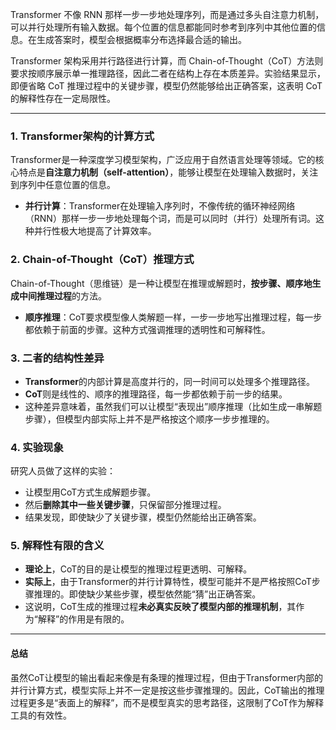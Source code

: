Transformer 不像 RNN 那样一步一步地处理序列，而是通过多头自注意力机制，可以并行处理所有输入数据。每个位置的信息都能同时参考到序列中其他位置的信息。在生成答案时，模型会根据概率分布选择最合适的输出。


Transformer 架构采用并行路径进行计算，而 Chain-of-Thought（CoT）方法则要求按顺序展示单一推理路径，因此二者在结构上存在本质差异。实验结果显示，即便省略 CoT 推理过程中的关键步骤，模型仍然能够给出正确答案，这表明 CoT 的解释性存在一定局限性。


---

### 1. Transformer架构的计算方式

Transformer是一种深度学习模型架构，广泛应用于自然语言处理等领域。它的核心特点是**自注意力机制（self-attention）**，能够让模型在处理输入数据时，关注到序列中任意位置的信息。
- **并行计算**：Transformer在处理输入序列时，不像传统的循环神经网络（RNN）那样一步一步地处理每个词，而是可以同时（并行）处理所有词。这种并行性极大地提高了计算效率。

### 2. Chain-of-Thought（CoT）推理方式

Chain-of-Thought（思维链）是一种让模型在推理或解题时，**按步骤、顺序地生成中间推理过程**的方法。
- **顺序推理**：CoT要求模型像人类解题一样，一步一步地写出推理过程，每一步都依赖于前面的步骤。这种方式强调推理的透明性和可解释性。

### 3. 二者的结构性差异

- **Transformer**的内部计算是高度并行的，同一时间可以处理多个推理路径。
- **CoT**则是线性的、顺序的推理路径，每一步都依赖于前一步的结果。
- 这种差异意味着，虽然我们可以让模型“表现出”顺序推理（比如生成一串解题步骤），但模型内部实际上并不是严格按这个顺序一步步推理的。

### 4. 实验现象

研究人员做了这样的实验：
- 让模型用CoT方式生成解题步骤。
- 然后**删除其中一些关键步骤**，只保留部分推理过程。
- 结果发现，即使缺少了关键步骤，模型仍然能给出正确答案。

### 5. 解释性有限的含义

- **理论上**，CoT的目的是让模型的推理过程更透明、可解释。
- **实际上**，由于Transformer的并行计算特性，模型可能并不是严格按照CoT步骤推理的。即使缺少某些步骤，模型依然能“猜”出正确答案。
- 这说明，CoT生成的推理过程**未必真实反映了模型内部的推理机制**，其作为“解释”的作用是有限的。

---

#### 总结

虽然CoT让模型的输出看起来像是有条理的推理过程，但由于Transformer内部的并行计算方式，模型实际上并不一定是按这些步骤推理的。因此，CoT输出的推理过程更多是“表面上的解释”，而不是模型真实的思考路径，这限制了CoT作为解释工具的有效性。

